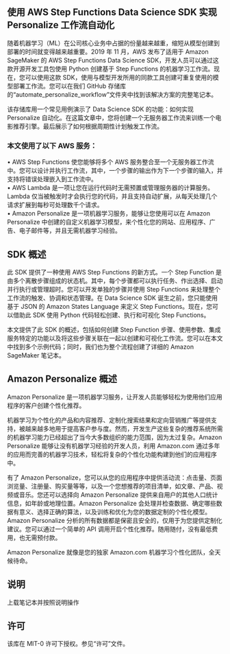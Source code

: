 ## 使用 AWS Step Functions Data Science SDK 实现 Personalize 工作流自动化

随着机器学习（ML）在公司核心业务中占据的份量越来越重，缩短从模型创建到部署的时间就变得越来越重要。2019 年 11 月，AWS 发布了适用于 Amazon SageMaker 的 AWS Step Functions Data Science SDK，开发人员可以通过这款开源开发工具包使用 Python 创建基于 Step Functions 的机器学习工作流。现在，您可以使用这款 SDK，使用与模型开发所用的同款工具创建可重复使用的模型部署工作流。您可以在我们 GitHub 存储库的“automate_personalize_workflow”文件夹中找到该解决方案的完整笔记本。

该存储库用一个常见用例演示了 Data Science SDK 的功能：如何实现 Personalize 自动化。在这篇文章中，您将创建一个无服务器工作流来训练一个电影推荐引擎。最后展示了如何根据周期性计划触发工作流。

### 本文使用了以下 AWS 服务：
•	AWS Step Functions 使您能够将多个 AWS 服务整合至一个无服务器工作流中。您可以设计并执行工作流，其中，一个步骤的输出作为下一个步骤的输入，并支持将错误处理嵌入到工作流中。\
•	AWS Lambda 是一项让您在运行代码时无需预置或管理服务器的计算服务。Lambda 仅当被触发时才会执行您的代码，并且支持自动扩展，从每天处理几个请求扩展到每秒可处理数千个请求。\
•	Amazon Personalize 是一项机器学习服务，能够让您使用可以在 Amazon Personalize 中创建的自定义机器学习模型，来个性化您的网站、应用程序、广告、电子邮件等，并且无需机器学习经验。

## SDK 概述
此 SDK 提供了一种使用 AWS Step Functions 的新方式。一个 Step Function 是由多个离散步骤组成的状态机。其中，每个步骤都可以执行任务、作出选择、启动并行执行或管理超时。您可以开发单独的步骤并使用 Step Functions 来处理整个工作流的触发、协调和状态管理。在 Data Science SDK 诞生之前，您只能使用基于 JSON 的 Amazon States Language 来定义 Step Functions。现在，您可以借助此 SDK 使用 Python 代码轻松创建、执行和可视化 Step Functions。

本文提供了此 SDK 的概述，包括如何创建 Step Function 步骤、使用参数、集成服务特定的功能以及将这些步骤关联在一起以创建和可视化工作流。您可以在本文中找到多个示例代码；同时，我们也为整个流程创建了详细的 Amazon SageMaker 笔记本。

## Amazon Personalize 概述
Amazon Personalize 是一项机器学习服务，让开发人员能够轻松为使用他们应用程序的客户创建个性化推荐。

机器学习为个性化的产品和内容推荐、定制化搜索结果和定向营销推广等提供支持，被越来越多地用于提高客户参与度。然而，开发生产这些复杂的推荐系统所需的机器学习能力已经超出了当今大多数组织的能力范围，因为太过复杂。Amazon Personalize 能够让没有机器学习经验的开发人员，利用 Amazon.com 通过多年的应用而完善的机器学习技术，轻松将复杂的个性化功能构建到他们的应用程序中。

有了 Amazon Personalize，您可以从您的应用程序中提供活动流：点击量、页面浏览量、注册量、购买量等等，以及一个您想推荐的项目清单，如文章、产品、视频或音乐。您还可以选择向 Amazon Personalize 提供来自用户的其他人口统计信息，如年龄或地理位置。Amazon Personalize 会处理并检查数据、确定哪些数据有意义、选择正确的算法，以及训练和优化为您的数据定制的个性化模型。Amazon Personalize 分析的所有数据都是保密且安全的，仅用于为您提供定制化建议。您可以通过一个简单的 API 调用开启个性化推荐。随用随付，没有最低费用，也无需预付款。

Amazon Personalize 就像是您的独家 Amazon.com 机器学习个性化团队，全天候待命。



## 说明
上载笔记本并按照说明操作

## 许可

该库在 MIT-0 许可下授权。参见“许可”文件。


